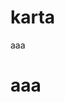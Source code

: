 # karta
<html lang="ru">
<head>
<meta charset="utf-8" />
</head>
<body>
  aaa
  <h1>aaa</h1>
</body>
